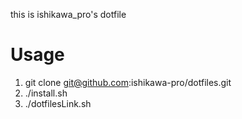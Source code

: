 this is ishikawa_pro's dotfile

# Usage
1. git clone git@github.com:ishikawa-pro/dotfiles.git
2. ./install.sh
3. ./dotfilesLink.sh


